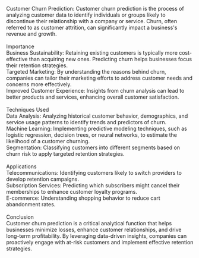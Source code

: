 Customer Churn Prediction: Customer churn prediction is the process of analyzing customer data to identify individuals or groups likely to discontinue their relationship with a company or service. Churn, often referred to as customer attrition, can significantly impact a business's revenue and growth.<br>
<br>
Importance<br>
Business Sustainability: Retaining existing customers is typically more cost-effective than acquiring new ones. Predicting churn helps businesses focus their retention strategies.<br >
Targeted Marketing: By understanding the reasons behind churn, companies can tailor their marketing efforts to address customer needs and concerns more effectively.<br>
Improved Customer Experience: Insights from churn analysis can lead to better products and services, enhancing overall customer satisfaction.<br>
<br>
Techniques Used<br>
Data Analysis: Analyzing historical customer behavior, demographics, and service usage patterns to identify trends and predictors of churn.<br>
Machine Learning: Implementing predictive modeling techniques, such as logistic regression, decision trees, or neural networks, to estimate the likelihood of a customer churning.<br>
Segmentation: Classifying customers into different segments based on churn risk to apply targeted retention strategies.<br>
<br>
Applications<br>
Telecommunications: Identifying customers likely to switch providers to develop retention campaigns.<br>
Subscription Services: Predicting which subscribers might cancel their memberships to enhance customer loyalty programs.<br>
E-commerce: Understanding shopping behavior to reduce cart abandonment rates.<br>
<br>
Conclusion<br>
Customer churn prediction is a critical analytical function that helps businesses minimize losses, enhance customer relationships, and drive long-term profitability. By leveraging data-driven insights, companies can proactively engage with at-risk customers and implement effective retention strategies.
